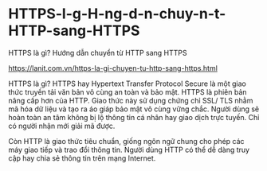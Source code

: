 # HTTPS-l-g-H-ng-d-n-chuy-n-t-HTTP-sang-HTTPS
HTTPS là gì? Hướng dẫn chuyển từ HTTP sang HTTPS

https://lanit.com.vn/https-la-gi-chuyen-tu-http-sang-https.html

HTTPS là gì?
HTTPS hay Hypertext Transfer Protocol Secure là một giao thức truyền tải văn bản vô cùng an toàn và bảo mật. HTTPS là phiên bản nâng cấp hơn của HTTP. Giao thức này sử dụng chứng chỉ SSL/ TLS nhằm mã hóa dữ liệu và tạo ra áo giáp bảo mật vô cùng vững chắc. Người dùng sẽ hoàn toàn an tâm không bị lộ thông tin cá nhân hay giao dịch trực tuyến. Chỉ có người nhận mới giải mã được.

Còn HTTP là giao thức tiêu chuẩn, giống ngôn ngữ chung cho phép các máy giao tiếp và trao đổi thông tin. Người dùng HTTP có thể dễ dàng truy cập hay chia sẻ thông tin trên mạng Internet.
